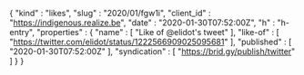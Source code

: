 {
  "kind" : "likes",
  "slug" : "2020/01/fgw1i",
  "client_id" : "https://indigenous.realize.be",
  "date" : "2020-01-30T07:52:00Z",
  "h" : "h-entry",
  "properties" : {
    "name" : [ "Like of @elidot's tweet" ],
    "like-of" : [ "https://twitter.com/elidot/status/1222566909025095681" ],
    "published" : [ "2020-01-30T07:52:00Z" ],
    "syndication" : [ "https://brid.gy/publish/twitter" ]
  }
}
